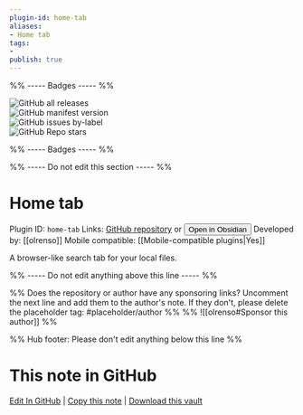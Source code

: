 ```yaml
---
plugin-id: home-tab
aliases:
- Home tab
tags: 
- 
publish: true
---
```


%% ----- Badges ----- %%

![GitHub all releases](https://img.shields.io/github/downloads/olrenso/obsidian-home-tab/total?color=573E7A&logo=github&style=for-the-badge)   
![GitHub manifest version](https://img.shields.io/github/manifest-json/v/olrenso/obsidian-home-tab?color=573E7A&logo=github&style=for-the-badge)   
![GitHub issues by-label](https://img.shields.io/github/issues/olrenso/obsidian-home-tab/help%20wanted?color=573E7A&logo=github&style=for-the-badge)   
![GitHub Repo stars](https://img.shields.io/github/stars/olrenso/obsidian-home-tab?color=573E7A&logo=github&style=for-the-badge)

%% ----- Badges ----- %%

%% ----- Do not edit this section ----- %%

# Home tab

Plugin ID: `home-tab`
Links: [GitHub repository](https://github.com/olrenso/obsidian-home-tab) or [<button id=HH>Open in Obsidian</button>](obsidian://show-plugin?id=home-tab)
Developed by: [[olrenso]]
Mobile compatible: [[Mobile-compatible plugins|Yes]]

A browser-like search tab for your local files.

%% ----- Do not edit anything above this line ----- %% 

%% Does the repository or author have any sponsoring links? Uncomment the next line and add them to the author's note. If they don't, please delete the placeholder tag: #placeholder/author %%
%% ![[olrenso#Sponsor this author]] %%

%% Hub footer: Please don't edit anything below this line %%

# This note in GitHub

<span class="git-footer">[Edit In GitHub](https://github.dev/obsidian-community/obsidian-hub/blob/main/02%20-%20Community%20Expansions/02.05%20All%20Community%20Expansions/Plugins/home-tab.md "git-hub-edit-note") | [Copy this note](https://raw.githubusercontent.com/obsidian-community/obsidian-hub/main/02%20-%20Community%20Expansions/02.05%20All%20Community%20Expansions/Plugins/home-tab.md "git-hub-copy-note") | [Download this vault](https://github.com/obsidian-community/obsidian-hub/archive/refs/heads/main.zip "git-hub-download-vault") </span>
